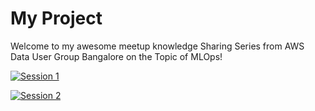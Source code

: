 # My Project

Welcome to my awesome meetup knowledge Sharing Series from AWS Data User Group Bangalore on the Topic of MLOps! 

[![Session 1](https://img.youtube.com/vi/2vwrEhj7bGg/0.jpg)](https://youtube.com/playlist?list=PLh_VNk4-EHTOofHChpNXmzccaQqB6k76C)


[![Session 2 ](https://img.shields.io/badge/GitHub-Session%202-blue)](https://github.com/aws-data-usergroup-bangalore/sagemaker-mlops)
